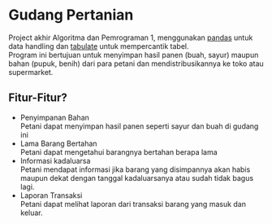 # Gudang Pertanian
Project akhir Algoritma dan Pemrograman 1, menggunakan [pandas](https://pypi.org/project/pandas/) untuk data handling dan [tabulate](https://pypi.org/project/tabulate/) untuk mempercantik tabel.  
Program ini bertujuan untuk menyimpan hasil panen (buah, sayur) maupun bahan (pupuk, benih) dari para petani dan mendistribusikannya ke toko atau supermarket.
## Fitur-Fitur?
- Penyimpanan Bahan  
Petani dapat menyimpan hasil panen seperti sayur dan buah di gudang ini
- Lama Barang Bertahan  
Petani dapat mengetahui barangnya bertahan berapa lama
- Informasi kadaluarsa  
Petani mendapat informasi jika barang yang disimpannya akan habis maupun dekat dengan tanggal kadaluarsanya atau sudah tidak bagus lagi.
- Laporan Transaksi  
Petani dapat melihat laporan dari transaksi barang yang masuk dan keluar.